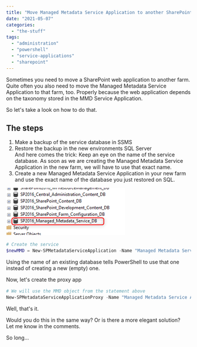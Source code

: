 ```yaml
---
title: "Move Managed Metadata Service Application to another SharePoint Farm"
date: "2021-05-07"
categories: 
  - "the-stuff"
tags: 
  - "administration"
  - "powershell"
  - "service-applications"
  - "sharepoint"
---
```


Sometimes you need to move a SharePoint web application to another farm. Quite often you also need to move the Managed Metadata Service Application to that farm, too. Properly because the web application depends on the taxonomy stored in the MMD Service Application.

So let's take a look on how to do that.

## The steps

1. Make a backup of the service database in SSMS
2. Restore the backup in the new environments SQL Server  
    And here comes the trick: Keep an eye on the name of the service database. As soon as we are creating the Managed Metadata Service Application in the new farm, we will have to use that exact name.
3. Create a new Managed Metadata Service Application in your new farm and use the exact name of the database you just restored on SQL.

![](images/move.managed.metadataservice.png)

```powershell
# Create the service 
$newMMD = New-SPMetadataServiceApplication -Name "Managed Metadata Service Application" -ApplicationPool "Default Service Application Pool" -DatabaseName "SP2016_Managed_Metadata_Service_DB" -DatabaseServer "mysqlserver.domain.tld" -AdministratorAccount "domain\mmd.admin" -FullAccessAccount "domain\mmd.fullaccess" -ReadAccessAccount "domain\mmd.reader"
```

Using the name of an existing database tells PowerShell to use that one instead of creating a new (empty) one.

Now, let's create the proxy app

```powershell
# We will use the MMD object from the statement above 
New-SPMetadataServiceApplicationProxy -Name "Managed Metadata Service Application Proxy" -ServiceApplication $newMMD -DefaultProxyGroup
```

Well, that's it.

Would you do this in the same way? Or is there a more elegant solution?  
Let me know in the comments.

So long...
